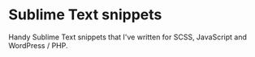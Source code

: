 # Sublime Text snippets

Handy Sublime Text snippets that I've written for SCSS, JavaScript and WordPress / PHP.